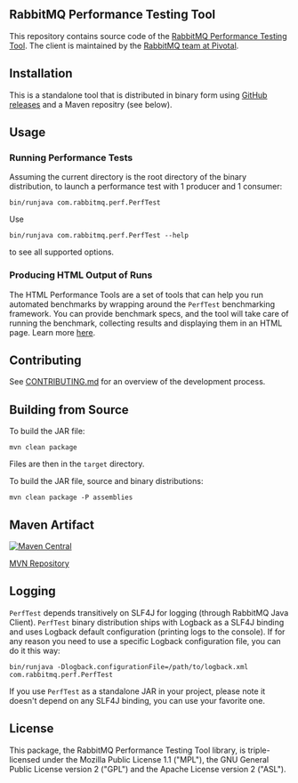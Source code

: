 ## RabbitMQ Performance Testing Tool

This repository contains source code of the [RabbitMQ Performance Testing Tool](https://www.rabbitmq.com/java-tools.html).
The client is maintained by the [RabbitMQ team at Pivotal](http://github.com/rabbitmq/).

## Installation

This is a standalone tool that is distributed in binary form using 
[GitHub releases](https://github.com/rabbitmq/rabbitmq-perf-test/releases)
and a Maven repositry (see below).

## Usage

### Running Performance Tests

Assuming the current directory is the root directory of the binary distribution,
to launch a performance test with 1 producer and 1 consumer:

```
bin/runjava com.rabbitmq.perf.PerfTest
```

Use

```
bin/runjava com.rabbitmq.perf.PerfTest --help
```

to see all supported options.


### Producing HTML Output of Runs

The HTML Performance Tools are a set of tools that can help you run 
automated benchmarks by wrapping around the `PerfTest` benchmarking 
framework. You can provide benchmark specs, and the tool will take care
of running the benchmark, collecting results and displaying them in an 
HTML page. Learn more [here](html/README.md).

## Contributing

See [CONTRIBUTING.md](./CONTRIBUTING.md) for an overview of the development process.


## Building from Source

To build the JAR file:

```
mvn clean package
```

Files are then in the `target` directory.

To build the JAR file, source and binary distributions:

```
mvn clean package -P assemblies
```

## Maven Artifact

[![Maven Central](https://maven-badges.herokuapp.com/maven-central/com.rabbitmq/perf-test/badge.svg)](https://maven-badges.herokuapp.com/maven-central/com.rabbitmq/perf-test)

[MVN Repository](http://mavenrepository.com/artifact/com.rabbitmq/perf-test)

## Logging

`PerfTest` depends transitively on SLF4J for logging (through RabbitMQ Java Client). `PerfTest` binary distribution
ships with Logback as a SLF4J binding and uses Logback default configuration (printing logs to the console). If
for any reason you need to use a specific Logback configuration file, you can do it this way:

```
bin/runjava -Dlogback.configurationFile=/path/to/logback.xml com.rabbitmq.perf.PerfTest
```

If you use `PerfTest` as a standalone JAR in your project, please note it doesn't depend on any SLF4J binding,
you can use your favorite one.

## License

This package, the RabbitMQ Performance Testing Tool library, is triple-licensed under
the Mozilla Public License 1.1 ("MPL"), the GNU General Public License
version 2 ("GPL") and the Apache License version 2 ("ASL").
